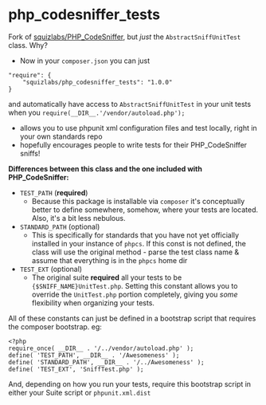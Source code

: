 php_codesniffer_tests
=====================

Fork of [squizlabs/PHP_CodeSniffer](https://github.com/squizlabs/PHP_CodeSniffer), but *just* the `AbstractSniffUnitTest` class. Why?
- Now in your `composer.json` you can just 

```
"require": {
    "squizlabs/php_codesniffer_tests": "1.0.0"
}
```

and automatically have access to `AbstractSniffUnitTest` in your unit tests when you `require(__DIR__.'/vendor/autoload.php');`
- allows you to use phpunit xml configuration files and test locally, right in your own standards repo
- hopefully encourages people to write tests for their PHP_CodeSniffer sniffs!

**Differences between this class and the one included with PHP_CodeSniffer:**
- `TEST_PATH` (**required**)
    - Because this package is installable via `composer` it's conceptually better to define somewhere, somehow, where your tests are located. Also, it's a bit less nebulous.
- `STANDARD_PATH` (optional)
    - This is specifically for standards that you have not yet officially installed in your instance of `phpcs`. If this const is not defined, the class will use the original method - parse the test class name & assume that everything is in the `phpcs` home dir
- `TEST_EXT` (optional)
    - The original suite **required** all your tests to be `{$SNIFF_NAME}UnitTest.php`. Setting this constant allows you to override the `UnitTest.php` portion completely, giving you *some* flexibility when organizing your tests.

All of these constants can just be defined in a bootstrap script that requires the composer bootstrap.
eg:
```
<?php
require_once( __DIR__ . '/../vendor/autoload.php' );
define( 'TEST_PATH', __DIR__ . '/Awesomeness' );
define( 'STANDARD_PATH', __DIR__ . '/../Awesomeness' );
define( 'TEST_EXT', 'SniffTest.php' );
```

And, depending on how you run your tests, require this bootstrap script in either your Suite script or `phpunit.xml.dist`
